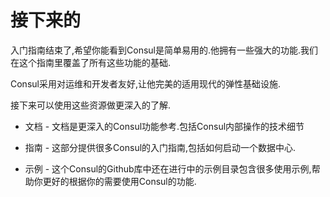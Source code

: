 # 接下来的

入门指南结束了,希望你能看到Consul是简单易用的.他拥有一些强大的功能.我们在这个指南里覆盖了所有这些功能的基础.

Consul采用对运维和开发者友好,让他完美的适用现代的弹性基础设施.

接下来可以使用这些资源做更深入的了解.

- 文档 - 文档是更深入的Consul功能参考.包括Consul内部操作的技术细节
- 指南 - 这部分提供很多Consul的入门指南,包括如何启动一个数据中心.

- 示例 - 这个Consul的Github库中还在进行中的示例目录包含很多使用示例,帮助你更好的根据你的需要使用Consul的功能.